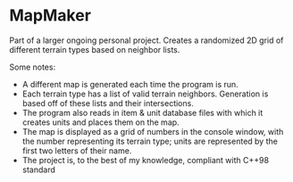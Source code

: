 # MapMaker
Part of a larger ongoing personal project. Creates a randomized 2D grid of different terrain types based on neighbor lists.

Some notes:
  - A different map is generated each time the program is run.
  - Each terrain type has a list of valid terrain neighbors. Generation is based off of these lists and their intersections.
  - The program also reads in item & unit database files with which it creates units and places them on the map.
  - The map is displayed as a grid of numbers in the console window, with the number representing its terrain type; units are represented by the first two letters of their name.
  - The project is, to the best of my knowledge, compliant with C++98 standard
